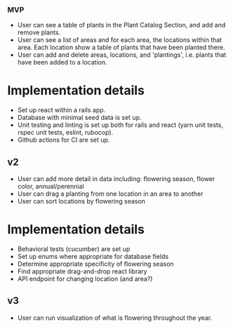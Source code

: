 ### MVP

- User can see a table of plants in the Plant Catalog Section, and add and remove plants. 
- User can see a list of areas and for each area, the locations within that area. Each location show a table of plants that have been planted there.
- User can add and delete areas, locations, and 'plantings', i.e. plants that have been added to a location. 

# Implementation details
- Set up react within a rails app. 
- Database with minimal seed data is set up.
- Unit testing and linting is set up both for rails and react (yarn unit tests, rspec unit tests, eslint, rubocop). 
- Github actions for CI are set up.

## v2
- User can add more detail in data including: flowering season, flower color, annual/perennial 
- User can drag a planting from one location in an area to another
- User can sort locations by flowering season

# Implementation details
- Behavioral tests (cucumber) are set up
- Set up enums where appropriate for database fields
- Determine appropriate specificity of flowering season
- Find appropriate drag-and-drop react library
- API endpoint for changing location (and area?)

## v3
- User can run visualization of what is flowering throughout the year. 

